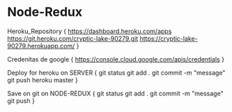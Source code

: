 # Node-Redux
 
Heroku_Repository {
    https://dashboard.heroku.com/apps
    https://git.heroku.com/cryptic-lake-90279.git
    https://cryptic-lake-90279.herokuapp.com/
}

Credenitas de google {
    https://console.cloud.google.com/apis/credentials
}


Deploy for heroku on SERVER {
    git status
    git add .
    git commit -m "message"
    git push heroku master
}

Save on git on NODE-REDUX {
    git status
    git add .
    git commit -m "message"
    git push
}
